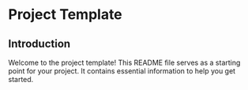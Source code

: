 # Project Template

## Introduction
Welcome to the project template! This README file serves as a starting point for your project. It contains essential information to help you get started.